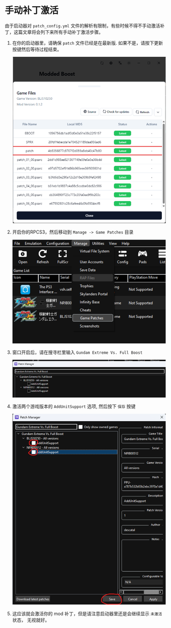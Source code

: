 ﻿---
sidebar_label: 手动补丁激活
---

# 手动补丁激活
由于启动器对 `patch_config.yml` 文件的解析有限制，有些时候不得不手动激活补丁，这篇文章将会列下来所有手动补丁激活步骤。

1. 在你的启动器里，请确保 `patch` 文件已经是在最新版. 如果不是，请按下更新按键然后等待过程结束。

    ![Launcher](./assets/launcher.png)

2. 开启你的RPCS3，然后移动到 `Manage -> Game Patches` 目录

    ![Open Menu](./assets/open_menu.png)

3. 窗口开启后，请在搜寻栏里输入 `Gundam Extreme Vs. Full Boost`

   ![Search](./assets/search.png)

4. 激活两个游戏版本的 `AddUnitSupport` 选项, 然后按下 `保存` 按键

   ![Activate](./assets/activate.png)

5. 这应该就会激活你的 mod 补丁，但是请注意启动器里还是会继续显示 `未激活` 状态， 无视就好。